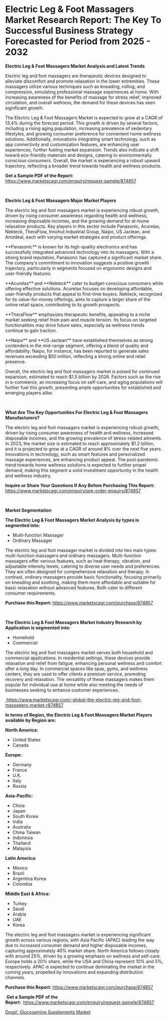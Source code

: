 <p><h1>Electric Leg & Foot Massagers Market Research Report: The Key To Successful Business Strategy Forecasted for Period from 2025 - 2032</h1></p><p><strong>Electric Leg & Foot Massagers Market Analysis and Latest Trends</strong></p>
<p><p>Electric leg and foot massagers are therapeutic devices designed to alleviate discomfort and promote relaxation in the lower extremities. These massagers utilize various techniques such as kneading, rolling, and compression, simulating professional massage experiences at home. With increasing awareness of the benefits of massage for stress relief, improved circulation, and overall wellness, the demand for these devices has seen significant growth.</p><p>The Electric Leg & Foot Massagers Market is expected to grow at a CAGR of 13.4% during the forecast period. This growth is driven by several factors, including a rising aging population, increasing prevalence of sedentary lifestyles, and growing consumer preference for convenient home wellness solutions. Additionally, innovations integrating smart technology, such as app connectivity and customization features, are enhancing user experiences, further fueling market expansion. Trends also indicate a shift toward eco-friendly materials and designs, catering to environmentally conscious consumers. Overall, the market is experiencing a robust upward trajectory, reflecting a broader trend towards health and wellness products.</p></p>
<p><strong>Get a Sample PDF of the Report:&nbsp;</strong> <a href="https://www.marketscagr.com/enquiry/request-sample/874857?utm_campaign=3135&utm_medium=2&utm_source=Github&utm_content=ia&utm_term=21032025&utm_id=electric-leg-foot-massagers">https://www.marketscagr.com/enquiry/request-sample/874857</a></p>
<p>&nbsp;</p>
<p><strong>Electric Leg & Foot Massagers Major Market Players</strong></p>
<p><p>The electric leg and foot massagers market is experiencing robust growth, driven by rising consumer awareness regarding health and wellness, increasing disposable incomes, and the growing demand for at-home relaxation products. Key players in this sector include Panasonic, Acurelax, Nekteck, TheraFlow, Innohut Industrial Group, Naipo, US Jaclean, and Amzdeal, each with varying market strategies and product offerings.</p><p>**Panasonic** is known for its high-quality electronics and has successfully integrated advanced technology into its massagers. With a strong brand reputation, Panasonic has captured a significant market share. The company's commitment to innovation suggests a positive growth trajectory, particularly in segments focused on ergonomic designs and user-friendly features.</p><p>**Acurelax** and **Nekteck** cater to budget-conscious consumers while offering effective solutions. Acurelax focuses on developing affordable, user-friendly products that appeal to first-time buyers. Nekteck, recognized for its value-for-money offerings, aims to capture a larger share of the online retail space, contributing to its growth prospects.</p><p>**TheraFlow** emphasizes therapeutic benefits, appealing to a niche market seeking relief from pain and muscle tension. Its focus on targeted functionalities may drive future sales, especially as wellness trends continue to gain traction.</p><p>**Naipo** and **US Jaclean** have established themselves as strong contenders in the mid-range segment, offering a blend of quality and affordability. Naipo, for instance, has been reported to generate sales revenues exceeding $50 million, reflecting a strong online and retail presence.</p><p>Overall, the electric leg and foot massagers market is poised for continued expansion, estimated to reach $1.5 billion by 2026. Factors such as the rise in e-commerce, an increasing focus on self-care, and aging populations will further fuel this growth, presenting ample opportunities for established and emerging players alike.</p></p>
<p>&nbsp;</p>
<p><strong>What Are The Key Opportunities For Electric Leg & Foot Massagers Manufacturers?</strong></p>
<p><p>The electric leg and foot massagers market is experiencing robust growth, driven by rising consumer awareness of health and wellness, increased disposable incomes, and the growing prevalence of stress-related ailments. In 2023, the market size is estimated to reach approximately $1.2 billion, and it is projected to grow at a CAGR of around 8% over the next five years. Innovations in technology, such as smart features and personalized massage experiences, are enhancing product appeal. The post-pandemic trend towards home wellness solutions is expected to further propel demand, making this segment a solid investment opportunity in the health and wellness industry.</p></p>
<p><strong>Inquire or Share Your Questions If Any Before Purchasing This Report:</strong> <a href="https://www.marketscagr.com/enquiry/pre-order-enquiry/874857?utm_campaign=3135&utm_medium=2&utm_source=Github&utm_content=ia&utm_term=21032025&utm_id=electric-leg-foot-massagers">https://www.marketscagr.com/enquiry/pre-order-enquiry/874857</a></p>
<p>&nbsp;</p>
<p><strong>Market Segmentation</strong></p>
<p><strong>The Electric Leg & Foot Massagers Market Analysis by types is segmented into:</strong></p>
<p><ul><li>Multi-function Massager</li><li>Ordinary Massager</li></ul></p>
<p><p>The electric leg and foot massager market is divided into two main types: multi-function massagers and ordinary massagers. Multi-function massagers offer various features, such as heat therapy, vibration, and adjustable intensity levels, catering to diverse user needs and preferences. They are often designed for comprehensive relaxation and therapy. In contrast, ordinary massagers provide basic functionality, focusing primarily on kneading and soothing, making them more affordable and suitable for basic relaxation without advanced features. Both cater to different consumer requirements.</p></p>
<p><strong>Purchase this Report:&nbsp;</strong><a href="https://www.marketscagr.com/purchase/874857?utm_campaign=3135&utm_medium=2&utm_source=Github&utm_content=ia&utm_term=21032025&utm_id=electric-leg-foot-massagers">https://www.marketscagr.com/purchase/874857</a></p>
<p>&nbsp;</p>
<p><strong>The Electric Leg & Foot Massagers Market Industry Research by Application is segmented into:</strong></p>
<p><ul><li>Homehold</li><li>Commercial</li></ul></p>
<p><p>The electric leg and foot massagers market serves both household and commercial applications. In residential settings, these devices provide relaxation and relief from fatigue, enhancing personal wellness and comfort after a long day. In commercial spaces like spas, gyms, and wellness centers, they are used to offer clients a premium service, promoting recovery and relaxation. The versatility of these massagers makes them popular for individual use at home while also meeting the needs of businesses seeking to enhance customer experiences.</p></p>
<p><a href="https://www.marketscagr.com/-global-the-electric-leg-and-foot-massagers-market-r874857?utm_campaign=3135&utm_medium=2&utm_source=Github&utm_content=ia&utm_term=21032025&utm_id=electric-leg-foot-massagers">&nbsp;https://www.marketscagr.com/-global-the-electric-leg-and-foot-massagers-market-r874857</a></p>
<p><strong>In terms of Region, the Electric Leg & Foot Massagers Market Players available by Region are:</strong></p>
<p>
    <p> <strong> North America: </strong>
        <ul>
            <li>United States</li>
            <li>Canada</li>
        </ul>
        </p> 
    <p> <strong> Europe: </strong>
        <ul>
            <li>Germany</li>
            <li>France</li>
            <li>U.K.</li>
            <li>Italy</li>
            <li>Russia</li>
        </ul>
        </p> 
    <p> <strong> Asia-Pacific: </strong>
        <ul>
            <li>China</li>
            <li>Japan</li>
            <li>South Korea</li>
            <li>India</li>
            <li>Australia</li>
            <li>China Taiwan</li>
            <li>Indonesia</li>
            <li>Thailand</li>
            <li>Malaysia</li>
        </ul>
        </p> 
    <p> <strong> Latin America: </strong>
        <ul>
            <li>Mexico</li>
            <li>Brazil</li>
            <li>Argentina Korea</li>
            <li>Colombia</li>
        </ul>
        </p> 
    <p> <strong> Middle East & Africa: </strong>
        <ul>
            <li>Turkey</li>
            <li>Saudi</li>
            <li>Arabia</li>
            <li>UAE</li>
            <li>Korea</li>
        </ul>
    </p>
    </p>
<p><p>The electric leg and foot massagers market is experiencing significant growth across various regions, with Asia Pacific (APAC) leading the way due to increased consumer demand and higher disposable incomes, capturing approximately 40% market share. North America follows closely with around 25%, driven by a growing emphasis on wellness and self-care. Europe holds a 20% share, while the USA and China represent 10% and 5%, respectively. APAC is expected to continue dominating the market in the coming years, propelled by innovations and expanding distribution channels.</p></p>
<p><strong>Purchase this Report: </strong><a href="https://www.marketscagr.com/purchase/874857?utm_campaign=3135&utm_medium=2&utm_source=Github&utm_content=ia&utm_term=21032025&utm_id=electric-leg-foot-massagers">https://www.marketscagr.com/purchase/874857</a></p>
<p>&nbsp;<strong>Get a Sample PDF of the Report:&nbsp;&nbsp;</strong><a href="https://www.marketscagr.com/enquiry/request-sample/874857?utm_campaign=3135&utm_medium=2&utm_source=Github&utm_content=ia&utm_term=21032025&utm_id=electric-leg-foot-massagers">https://www.marketscagr.com/enquiry/request-sample/874857</a></p>
<p><strong></strong></p>
<p><p><a href="https://github.com/jolinolooman/Market-Research-Report-List-1/blob/main/dogs-glucosamine-supplements-market.md?utm_campaign=3135&utm_medium=2&utm_source=Github&utm_content=ia&utm_term=21032025&utm_id=electric-leg-foot-massagers">Dogs\' Glucosamine Supplements Market</a></p></p>